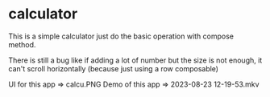 # calculator
This is a simple calculator just do the basic operation with compose method.

There is still a bug like if adding a lot of number but the size is not enough, it can't scroll horizontally (because just using a row 
composable)

UI for this app  => calcu.PNG
Demo of this app => 2023-08-23 12-19-53.mkv
